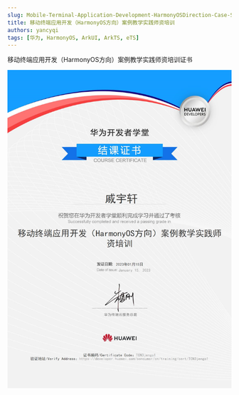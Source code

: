 ```yaml
---
slug: Mobile-Terminal-Application-Development-HarmonyOSDirection-Case-Study-Teaching-Practice-Teacher-Training
title: 移动终端应用开发（HarmonyOS方向）案例教学实践师资培训
authors: yancyqi
tags: [华为, HarmonyOS, ArkUI, ArkTS, eTS]
---
```


移动终端应用开发（HarmonyOS方向）案例教学实践师资培训证书

<!--truncate-->

![](./Mobile-Terminal-Application-Development-HarmonyOSDirection-Case-Study-Teaching-Practice-Teacher-Training.png)
